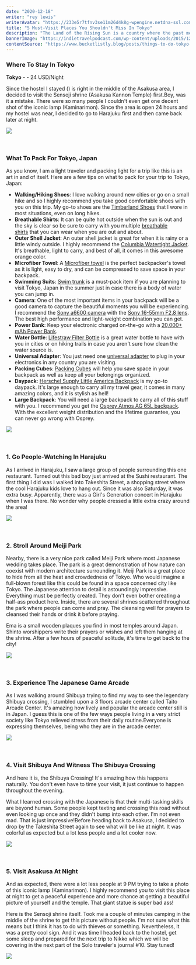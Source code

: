 ```yaml
---
date: "2020-12-18"
writer: "rey lewis"
writerAvatar: "https://233e5r7tfnv3se11m26d4k8g-wpengine.netdna-ssl.com/wp-content/uploads/2020/02/shutterstock_439389151-1024x679.jpg"
title: "5 Must-Visit Places You Shouldn't Miss In Tokyo"
description: "The Land of the Rising Sun is a country where the past meets the future. Japanese culture stretches back millennia, yet has also been quick to adopt and created the latest modern fashions and trends..."
bannerImage: "https://indietravelpodcast.com/wp-content/uploads/2015/12/AdobeStock_63878394Japan-1920x1280.jpeg"
contentSource: "https://www.bucketlistly.blog/posts/things-to-do-tokyo-backpacking#travel-insurance-for-japan"
---
```


<h3 class="h2 font-weight-light mb-3">Where To Stay In Tokyo</h3>
<p><strong>Tokyo</strong>&nbsp;-&nbsp;- 24 USD/Night</p>
<p>Since the hostel I stayed () is right in the middle of the Asakusa area, I decided to visit the Sensoji shrine (Asakusa Kannon Temple) first.Boy, was it a mistake. There were so many people I couldn't even get one decent shot of the iconic lamp (Kaminarimon). Since the area is open 24 hours and my hostel was near, I decided to go to Harajuku first and then came back later at night.</p>
<div class="px-3 py-2">
<img src='https://trickful.com/wp-content/uploads/2020/03/japan-1.jpg' class="w-100"/>
</div>
<br />
<br />

<h3 class="h2 font-weight-light mb-3">What To Pack For Tokyo, Japan</h3>
<p>As you know, I am a light traveler and packing light for a trip like this is an art in and of itself. Here are a few tips on what to pack for your trip to Tokyo, Japan:</p>
<ul>
<li><strong>Walking/Hiking Shoes</strong>: I love walking around new cities or go on a small hike and so I highly recommend you take good comfortable shoes with you on this trip. My go-to shoes are the&nbsp;<a href="https://amzn.to/2xixPUy" target="_blank" rel="noopener nofollow">Timberland Shoes</a>&nbsp;that I wore in most situations, even on long hikes.</li>
<li><strong>Breathable Shirts</strong>: It can be quite hot outside when the sun is out and the sky is clear so be sure to carry with you multiple&nbsp;<a href="https://amzn.to/2pkzp41" target="_blank" rel="noopener nofollow">breathable shirts</a>&nbsp;that you can wear when you are out and about.</li>
<li><strong>Outer Shell Jacket</strong>: An outer shell jacket is great for when it is rainy or a little windy outside. I highly recommend the&nbsp;<a href="https://amzn.to/2xpvHK1" target="_blank" rel="noopener nofollow">Columbia Watertight Jacket</a>. It's breathable, light to carry, and best of all, it comes in this awesome orange color.</li>
<li><strong>Microfiber Towel</strong>: A&nbsp;<a href="https://amzn.to/2MFHxVD" target="_blank" rel="noopener nofollow">Microfiber towel</a>&nbsp;is the perfect backpacker's towel as it is light, easy to dry, and can be compressed to save space in your backpack.</li>
<li><strong>Swimming Suits</strong>:&nbsp;<a href="https://amzn.to/3gdyIS6" target="_blank" rel="noopener nofollow">Swim trunk</a>&nbsp;is a must-pack item if you are planning to visit Tokyo, Japan in the summer just in case there is a body of water you can jump in.</li>
<li><strong>Camera</strong>: One of the most important items in your backpack will be a good camera to capture the beautiful moments you will be experiencing. I recommend the&nbsp;<a href="https://amzn.to/2Y8fNlF" target="_blank" rel="noopener nofollow">Sony a6600 camera</a>&nbsp;with the&nbsp;<a href="https://amzn.to/2vrSvvx" target="_blank" rel="noopener nofollow">Sony 16-55mm F2.8 lens</a>. The best high performance and light-weight combination you can get.</li>
<li><strong>Power Bank</strong>: Keep your electronic charged on-the-go with a&nbsp;<a href="https://amzn.to/2OvNDJY" target="_blank" rel="noopener nofollow">20,000+ mAh Power Bank</a>.</li>
<li><strong>Water Bottle</strong>:&nbsp;<a href="https://amzn.to/3ibYqsb" target="_blank" rel="noopener nofollow">Lifestraw Filter Bottle</a>&nbsp;is a great water bottle to have with you in cities or on hiking trails in case you aren't sure how clean the water source is.</li>
<li><strong>Universal Adapter</strong>: You just need one&nbsp;<a href="https://amzn.to/2xsIpHE" target="_blank" rel="noopener nofollow">universal adapter</a>&nbsp;to plug in your electronics in any country you are visiting.</li>
<li><strong>Packing Cubes</strong>:&nbsp;<a href="https://amzn.to/2NmaCel" target="_blank" rel="noopener nofollow">Packing Cubes</a>&nbsp;will help you save space in your backpack as well as keep all your belongings organized.</li>
<li><strong>Daypack</strong>:&nbsp;<a href="https://www.anrdoezrs.net/links/8745201/type/dlg/https://herschel.com/shop/backpacks/herschel-little-america-backpack?v=10014-00007-OS" target="_blank" rel="noopener nofollow">Herschel Supply Little America Backpack</a>&nbsp;is my go-to daypack. It's large enough to carry all my travel gear, it comes in many amazing colors, and it is stylish as hell!</li>
<li><strong>Large Backpack</strong>: You will need a large backpack to carry all of this stuff with you. I recommend you get the&nbsp;<a href="https://amzn.to/2QHxliW" target="_blank" rel="noopener nofollow">Osprey Atmos AG 65L backpack</a>. With the excellent weight distribution and the lifetime guarantee, you can never go wrong with Osprey.</li>
</ul>
<div class="px-3 py-2">
<img src='https://theworldtravelguy.com/wp-content/uploads/2019/09/DSCF7976_1920.jpg' class="w-100"/>
</div>
<br />
<br />

<h3 class="h2 font-weight-light mb-3">1. Go People-Watching In Harajuku</h3>
<p>As I arrived in Harajuku, I saw a large group of people surrounding this one restaurant. Turned out this bad boy just arrived at the Sushi restaurant. The first thing I did was I walked into Takeshita Street, a shopping street where the cool Harajuku kids love to hang out. Since it was also Saturday, it was extra busy. Apparently, there was a Girl's Generation concert in Harajuku when I was there. No wonder why people dressed a little extra crazy around the area!</p>
<div class="px-3 py-2">
<img src='https://cdn.cheapoguides.com/wp-content/uploads/sites/2/2019/03/yukata-kyoto_Satoshi-K_iStock-1171807849.jpg' class="w-100"/>
</div>
<br />
<br />

<h3 class="h2 font-weight-light mb-3">2. Stroll Around Meiji Park</h3>
<p>Nearby, there is a very nice park called Meiji Park where most Japanese wedding takes place. The park is a great demonstration of how nature can coexist with modern architecture surrounding it.&nbsp;Meiji Park is a great place to hide from all the heat and crowdedness of Tokyo.&nbsp;Who would imagine a full-blown forest like this could be found in a space concerned city like Tokyo.&nbsp;The Japanese attention to detail is astoundingly impressive. Everything must be perfectly created. They don't even bother creating a half-ass product here.&nbsp;Inside, there are several shrines scattered throughout the park where people can come and pray.&nbsp;The cleansing well for prayers to cleansed their hands or drink it before praying.</p>
<p>Ema is a small wooden plaques you find in most temples around Japan. Shinto worshippers write their prayers or wishes and left them hanging at the shrine.&nbsp;After a few hours of peaceful solitude, it's time to get back to the city!</p>
<div class="px-3 py-2">
<img src='https://s29745.pcdn.co/wp-content/uploads/2020/03/Japan-Instagram-Captions.jpg.optimal.jpg' class="w-100"/>
</div>
<br />
<br />

<h3>3. Experience The Japanese Game Arcade</h3>
<p>As I was walking around Shibuya trying to find my way to see the legendary Shibuya crossing, I stumbled upon a 3 floors arcade center called Taito Arcade Center. It's amazing how lively and popular the arcade center still is in Japan.&nbsp;I guess this is one of the few ways people living in a very strict society like Tokyo relieved stress from their daily routine.Everyone is expressing themselves, being who they are in the arcade center.</p>
<div class="px-3 py-2">
<img src='https://i.ytimg.com/vi/akvIiw4wyDo/maxresdefault.jpg' class="w-100"/>
</div>
<br />
<br />

<h3>4. Visit Shibuya And Witness The Shibuya Crossing</h3>
<p>And here it is, the Shibuya Crossing! It's amazing how this happens naturally. You don't even have to time your visit, it just continue to happen throughout the evening.</p>
<p>What I learned crossing with the Japanese is that their multi-tasking skills are beyond human. Some people kept texting and crossing this road without even looking up once and they didn't bump into each other. I'm not even mad. That is just impressive!Before heading back to Asakusa, I decided to drop by the Takeshita Street again to see what will be like at night. It was colorful as expected but a lot less people and a lot cooler now.</p>
<div class="px-3 py-2">
<img src='https://media.timeout.com/images/105648956/image.jpg' class="w-100"/>
</div>
<br />
<br />

<h3>5. Visit Asakusa At Night</h3>
<p>And as expected, there were a lot less people at 9 PM trying to take a photo of this iconic lamp (Kaminarimon).&nbsp;I highly recommend you to visit this place at night to get a peaceful experience and more chance at getting a beautiful picture of yourself and the temple.&nbsp;That giant statue is super bad ass!</p>
<p>Here is the Sensoji shrine itself. Took me a couple of minutes camping in the middle of the shrine to get this picture without people.&nbsp;I'm not sure what this means but I think it has to do with thieves or something. Nevertheless, it was a pretty cool sign.&nbsp;And it was time I headed back to the hostel, get some sleep and prepared for the next trip to Nikko which we will be covering in the next part of the Solo traveler's journal #10. Stay tuned!</p>
<div class="px-3 py-2">
<img src='https://i.ytimg.com/vi/kym8ubQ6D5o/maxresdefault.jpg' class="w-100"/>
</div>
<br />
<br />
